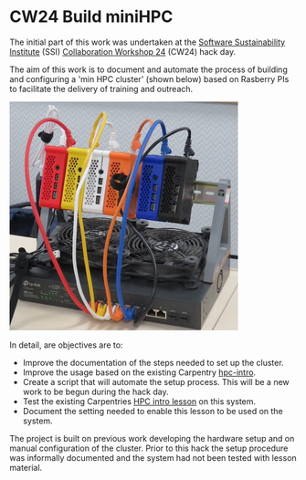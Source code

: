 # CW24 Build miniHPC
The initial part of this work was undertaken at the [Software Sustainability Institute](https://www.software.ac.uk) (SSI) [Collaboration Workshop 24](https://www.software.ac.uk/workshop/collaborations-workshop-2024-cw24) (CW24) hack day.

The aim of this work is to document and automate the process of building and configuring a 'min HPC cluster' (shown below) based on Rasberry PIs to facilitate the delivery of training and outreach. 

![The platform](imgs/minihpc.jpg)

In detail, are objectives are to:

* Improve the documentation of the steps needed to set up the cluster.
* Improve the usage based on the existing Carpentry [hpc-intro](https://carpentriesoffline.org/miniHPC). 
* Create a script that will automate the setup process. This will be a new work to be begun during the hack day.
* Test the existing Carpentries [HPC intro lesson](https://carpentries-incubator.github.io/hpc-intro/) on this system.
* Document the setting needed to enable this lesson to be used on the system.

The project is built on previous work developing the hardware setup and on manual configuration of the cluster. Prior to this hack the setup procedure was informally documented and the system had not been tested with lesson material.
